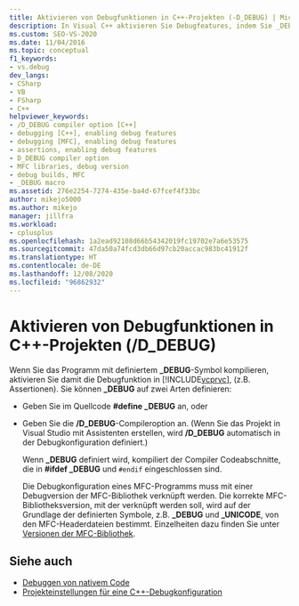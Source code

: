 ```yaml
---
title: Aktivieren von Debugfunktionen in C++-Projekten (-D_DEBUG) | Microsoft-Dokumentation
description: In Visual C++ aktivieren Sie Debugfeatures, indem Sie _DEBUG definieren. In diesem Artikel werden die hierfür erforderlichen Schritte erklärt sowie wie Sie ein MFC-Programm verknüpfen, um es zu debuggen.
ms.custom: SEO-VS-2020
ms.date: 11/04/2016
ms.topic: conceptual
f1_keywords:
- vs.debug
dev_langs:
- CSharp
- VB
- FSharp
- C++
helpviewer_keywords:
- /D_DEBUG compiler option [C++]
- debugging [C++], enabling debug features
- debugging [MFC], enabling debug features
- assertions, enabling debug features
- D_DEBUG compiler option
- MFC libraries, debug version
- debug builds, MFC
- _DEBUG macro
ms.assetid: 276e2254-7274-435e-ba4d-67fcef4f33bc
author: mikejo5000
ms.author: mikejo
manager: jillfra
ms.workload:
- cplusplus
ms.openlocfilehash: 1a2ead92108d66b54342019fc19702e7a6e53575
ms.sourcegitcommit: 47da50a74fcd3db66d97cb20accac983bc41912f
ms.translationtype: HT
ms.contentlocale: de-DE
ms.lasthandoff: 12/08/2020
ms.locfileid: "96862932"
---
```

# <a name="enabling-debug-features-in-c-projects-d_debug"></a>Aktivieren von Debugfunktionen in C++-Projekten (/D_DEBUG)
Wenn Sie das Programm mit definiertem **_DEBUG**-Symbol kompilieren, aktivieren Sie damit die Debugfunktion in [!INCLUDE[vcprvc](../code-quality/includes/vcprvc_md.md)], (z.B. Assertionen). Sie können **_DEBUG** auf zwei Arten definieren:

- Geben Sie im Quellcode **#define _DEBUG** an, oder

- Geben Sie die **/D_DEBUG**-Compileroption an. (Wenn Sie das Projekt in Visual Studio mit Assistenten erstellen, wird **/D_DEBUG** automatisch in der Debugkonfiguration definiert.)

  Wenn **_DEBUG** definiert wird, kompiliert der Compiler Codeabschnitte, die in **#ifdef _DEBUG** und `#endif` eingeschlossen sind.

  Die Debugkonfiguration eines MFC-Programms muss mit einer Debugversion der MFC-Bibliothek verknüpft werden. Die korrekte MFC-Bibliotheksversion, mit der verknüpft werden soll, wird auf der Grundlage der definierten Symbole, z.B. **_DEBUG** und **_UNICODE**, von den MFC-Headerdateien bestimmt. Einzelheiten dazu finden Sie unter [Versionen der MFC-Bibliothek](/cpp/mfc/mfc-library-versions).

## <a name="see-also"></a>Siehe auch
- [Debuggen von nativem Code](../debugger/debugging-native-code.md)
- [Projekteinstellungen für eine C++-Debugkonfiguration](../debugger/project-settings-for-a-cpp-debug-configuration.md)